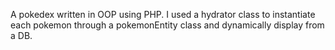 A pokedex written in OOP using PHP. I used a hydrator class to instantiate each pokemon through a pokemonEntity class and dynamically display from a DB.
